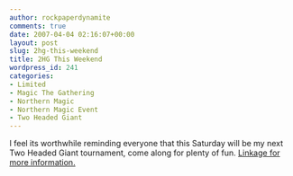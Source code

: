 ```yaml
---
author: rockpaperdynamite
comments: true
date: 2007-04-04 02:16:07+00:00
layout: post
slug: 2hg-this-weekend
title: 2HG This Weekend
wordpress_id: 241
categories:
- Limited
- Magic The Gathering
- Northern Magic
- Northern Magic Event
- Two Headed Giant
---
```


I feel its worthwhile reminding everyone that this Saturday will be my next Two Headed Giant tournament, come along for plenty of fun. [Linkage for more information.](http://rockpaperdynamite.wordpress.com/2007/03/26/easter-giant-northern-magic-two-headed-giant/)
